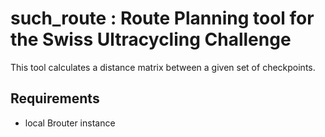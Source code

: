 such_route : Route Planning tool for the Swiss Ultracycling Challenge
=====================================================================
This tool calculates a distance matrix between a given set of checkpoints.


Requirements
------------
* local Brouter instance
